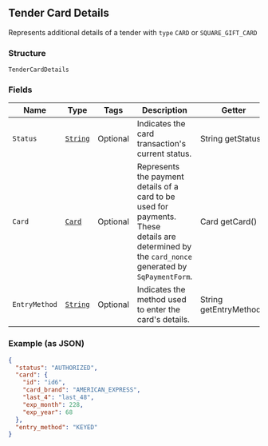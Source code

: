 ## Tender Card Details

Represents additional details of a tender with `type` `CARD` or `SQUARE_GIFT_CARD`

### Structure

`TenderCardDetails`

### Fields

| Name | Type | Tags | Description | Getter |
|  --- | --- | --- | --- | --- |
| `Status` | [`String`](/doc/models/tender-card-details-status.md) | Optional | Indicates the card transaction's current status. | String getStatus() |
| `Card` | [`Card`](/doc/models/card.md) | Optional | Represents the payment details of a card to be used for payments. These<br>details are determined by the `card_nonce` generated by `SqPaymentForm`. | Card getCard() |
| `EntryMethod` | [`String`](/doc/models/tender-card-details-entry-method.md) | Optional | Indicates the method used to enter the card's details. | String getEntryMethod() |

### Example (as JSON)

```json
{
  "status": "AUTHORIZED",
  "card": {
    "id": "id6",
    "card_brand": "AMERICAN_EXPRESS",
    "last_4": "last_48",
    "exp_month": 228,
    "exp_year": 68
  },
  "entry_method": "KEYED"
}
```


